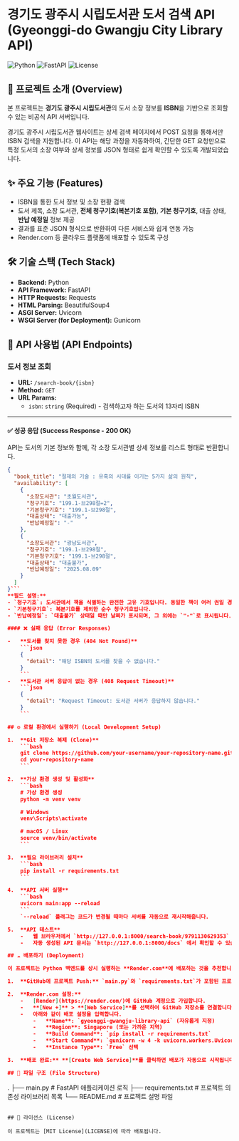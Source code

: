 # 경기도 광주시 시립도서관 도서 검색 API (Gyeonggi-do Gwangju City Library API)

![Python](https://img.shields.io/badge/Python-3.9%2B-blue)
![FastAPI](https://img.shields.io/badge/Framework-FastAPI-green)
![License](https://img.shields.io/badge/License-MIT-lightgrey)

## 📖 프로젝트 소개 (Overview)

본 프로젝트는 **경기도 광주시 시립도서관**의 도서 소장 정보를 **ISBN**을 기반으로 조회할 수 있는 비공식 API 서버입니다.

경기도 광주시 시립도서관 웹사이트는 상세 검색 페이지에서 POST 요청을 통해서만 ISBN 검색을 지원합니다. 이 API는 해당 과정을 자동화하여, 간단한 GET 요청만으로 특정 도서의 소장 여부와 상세 정보를 JSON 형태로 쉽게 확인할 수 있도록 개발되었습니다.

## ✨ 주요 기능 (Features)

-   ISBN을 통한 도서 정보 및 소장 현황 검색
-   도서 제목, 소장 도서관, **전체 청구기호(복본기호 포함)**, **기본 청구기호**, 대출 상태, **반납 예정일** 정보 제공
-   결과를 표준 JSON 형식으로 반환하여 다른 서비스와 쉽게 연동 가능
-   Render.com 등 클라우드 플랫폼에 배포할 수 있도록 구성

## 🛠️ 기술 스택 (Tech Stack)

-   **Backend:** Python
-   **API Framework:** FastAPI
-   **HTTP Requests:** Requests
-   **HTML Parsing:** BeautifulSoup4
-   **ASGI Server:** Uvicorn
-   **WSGI Server (for Deployment):** Gunicorn

## 🚀 API 사용법 (API Endpoints)

### 도서 정보 조회

-   **URL:** `/search-book/{isbn}`
-   **Method:** `GET`
-   **URL Params:**
    -   `isbn`: `string` (Required) - 검색하고자 하는 도서의 13자리 ISBN

---

#### ✅ 성공 응답 (Success Response - 200 OK)

API는 도서의 기본 정보와 함께, 각 소장 도서관별 상세 정보를 리스트 형태로 반환합니다.

```json
{
  "book_title": "절제의 기술 : 유혹의 시대를 이기는 5가지 삶의 원칙",
  "availability": [
    {
      "소장도서관": "초월도서관",
      "청구기호": "199.1-브298절=2",
      "기본청구기호": "199.1-브298절",
      "대출상태": "대출가능",
      "반납예정일": "-"
    },
    {
      "소장도서관": "광남도서관",
      "청구기호": "199.1-브298절",
      "기본청구기호": "199.1-브298절",
      "대출상태": "대출불가",
      "반납예정일": "2025.08.09"
    }
  ]
}```
**필드 설명:**
- `청구기호`: 도서관에서 책을 식별하는 완전한 고유 기호입니다. 동일한 책이 여러 권일 경우, `=` 뒤에 붙는 **복본기호**가 포함될 수 있습니다.
- `기본청구기호`: 복본기호를 제외한 순수 청구기호입니다.
- `반납예정일`: `대출불가` 상태일 때만 날짜가 표시되며, 그 외에는 `"-"`로 표시됩니다.

#### ❌ 실패 응답 (Error Responses)

-   **도서를 찾지 못한 경우 (404 Not Found)**
    ```json
    {
      "detail": "해당 ISBN의 도서를 찾을 수 없습니다."
    }
    ```
-   **도서관 서버 응답이 없는 경우 (408 Request Timeout)**
    ```json
    {
      "detail": "Request Timeout: 도서관 서버가 응답하지 않습니다."
    }
    ```

## ⚙️ 로컬 환경에서 실행하기 (Local Development Setup)

1.  **Git 저장소 복제 (Clone)**
    ```bash
    git clone https://github.com/your-username/your-repository-name.git
    cd your-repository-name
    ```

2.  **가상 환경 생성 및 활성화**
    ```bash
    # 가상 환경 생성
    python -m venv venv

    # Windows
    venv\Scripts\activate

    # macOS / Linux
    source venv/bin/activate
    ```

3.  **필요 라이브러리 설치**
    ```bash
    pip install -r requirements.txt
    ```

4.  **API 서버 실행**
    ```bash
    uvicorn main:app --reload
    ```
    `--reload` 플래그는 코드가 변경될 때마다 서버를 자동으로 재시작해줍니다.

5.  **API 테스트**
    -   웹 브라우저에서 `http://127.0.0.1:8000/search-book/9791130629353` 로 접속하여 결과를 확인합니다.
    -   자동 생성된 API 문서는 `http://127.0.0.1:8000/docs` 에서 확인할 수 있습니다.

## ☁️ 배포하기 (Deployment)

이 프로젝트는 Python 백엔드를 상시 실행하는 **Render.com**에 배포하는 것을 추천합니다. (Vercel, Netlify는 서버리스 함수의 실행 시간제한으로 인해 크롤링 작업에 부적합합니다.)

1.  **GitHub에 프로젝트 Push:** `main.py`와 `requirements.txt`가 포함된 프로젝트를 GitHub 저장소에 Push합니다.

2.  **Render.com 설정:**
    -   [Render](https://render.com/)에 GitHub 계정으로 가입합니다.
    -   **[New +]** > **[Web Service]**를 선택하여 GitHub 저장소를 연결합니다.
    -   아래와 같이 배포 설정을 입력합니다.
        -   **Name**: `gyeonggi-gwangju-library-api` (자유롭게 지정)
        -   **Region**: Singapore (또는 가까운 지역)
        -   **Build Command**: `pip install -r requirements.txt`
        -   **Start Command**: `gunicorn -w 4 -k uvicorn.workers.UvicornWorker main:app`
        -   **Instance Type**: `Free` 선택

3.  **배포 완료:** **[Create Web Service]**를 클릭하면 배포가 자동으로 시작됩니다. 몇 분 후 `https://your-service-name.onrender.com` 형태의 공개 URL이 생성됩니다.

## 📁 파일 구조 (File Structure)

```
.
├── main.py           # FastAPI 애플리케이션 로직
├── requirements.txt  # 프로젝트 의존성 라이브러리 목록
└── README.md         # 프로젝트 설명 파일
```

## 📄 라이선스 (License)

이 프로젝트는 [MIT License](LICENSE)에 따라 배포됩니다.
